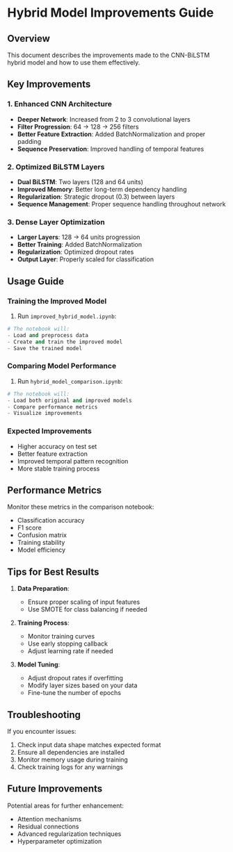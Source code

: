 # Hybrid Model Improvements Guide

## Overview
This document describes the improvements made to the CNN-BiLSTM hybrid model and how to use them effectively.

## Key Improvements

### 1. Enhanced CNN Architecture
- **Deeper Network**: Increased from 2 to 3 convolutional layers
- **Filter Progression**: 64 -> 128 -> 256 filters
- **Better Feature Extraction**: Added BatchNormalization and proper padding
- **Sequence Preservation**: Improved handling of temporal features

### 2. Optimized BiLSTM Layers
- **Dual BiLSTM**: Two layers (128 and 64 units)
- **Improved Memory**: Better long-term dependency handling
- **Regularization**: Strategic dropout (0.3) between layers
- **Sequence Management**: Proper sequence handling throughout network

### 3. Dense Layer Optimization
- **Larger Layers**: 128 -> 64 units progression
- **Better Training**: Added BatchNormalization
- **Regularization**: Optimized dropout rates
- **Output Layer**: Properly scaled for classification

## Usage Guide

### Training the Improved Model
1. Run `improved_hybrid_model.ipynb`:
```python
# The notebook will:
- Load and preprocess data
- Create and train the improved model
- Save the trained model
```

### Comparing Model Performance
1. Run `hybrid_model_comparison.ipynb`:
```python
# The notebook will:
- Load both original and improved models
- Compare performance metrics
- Visualize improvements
```

### Expected Improvements
- Higher accuracy on test set
- Better feature extraction
- Improved temporal pattern recognition
- More stable training process

## Performance Metrics
Monitor these metrics in the comparison notebook:
- Classification accuracy
- F1 score
- Confusion matrix
- Training stability
- Model efficiency

## Tips for Best Results
1. **Data Preparation**:
   - Ensure proper scaling of input features
   - Use SMOTE for class balancing if needed

2. **Training Process**:
   - Monitor training curves
   - Use early stopping callback
   - Adjust learning rate if needed

3. **Model Tuning**:
   - Adjust dropout rates if overfitting
   - Modify layer sizes based on your data
   - Fine-tune the number of epochs

## Troubleshooting
If you encounter issues:
1. Check input data shape matches expected format
2. Ensure all dependencies are installed
3. Monitor memory usage during training
4. Check training logs for any warnings

## Future Improvements
Potential areas for further enhancement:
- Attention mechanisms
- Residual connections
- Advanced regularization techniques
- Hyperparameter optimization